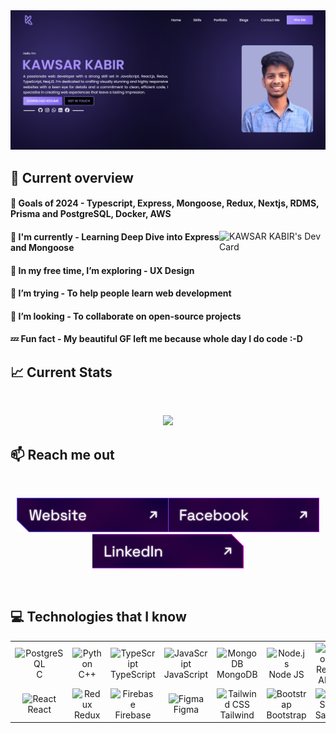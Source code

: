 <div align="center" >
     <img  src = "./images/KAWSAR-KABIR-A-Frontend-Developer.png"/>
</div>

## :eyes: Current overview

#### 🥅 Goals of 2024 - Typescript, Express, Mongoose, Redux, Nextjs, RDMS, Prisma and PostgreSQL, Docker, AWS

<div align="left">
 <a href="https://app.daily.dev/kawsarkabir"><img align="right" src="https://api.daily.dev/devcards/v2/jNzsi9NSoX9kenVUG7RKP.png?type=default&r=xfh" width="170" alt="KAWSAR KABIR's Dev Card"/></a>
</div>

#### 🧣 I'm currently - Learning Deep Dive into Express and Mongoose

#### 🌱 In my free time, I’m exploring - UX Design

#### 🤔 I’m trying - To help people learn web development

#### 🤝 I’m looking - To collaborate on open-source projects

#### 💤 Fun fact - My beautiful GF left me because whole day I do code :-D

## :chart_with_upwards_trend: Current Stats

<br />
<p align="center">
  <img width="70%" src="https://github-readme-streak-stats.herokuapp.com?user=kawsarkabir&theme=midnight_purple&hide_border=true&background=0D1117&stroke=0D1117&fire=#a993fe&sideLabels=#9e51b9&currStreakNum=#a993fe&ring=#a993fe&currStreakLabel=#a993fe&sideNums=#9e51b9" />

</p>

## :mailbox: Reach me out

<br/>

**_<p align="center"> [<img height="55" src="https://raw.githubusercontent.com/ProgrammingHero1/ProgrammingHero1/main/image/website.png">](https://kawsarkabir.com)[<img height="55" src="https://raw.githubusercontent.com/ProgrammingHero1/ProgrammingHero1/main/image/facebook.png">](https://www.facebook.com/devkawsarkabir)[<img height="55" src="https://raw.githubusercontent.com/ProgrammingHero1/ProgrammingHero1/main/image/linkedin.png">](https://www.linkedin.com/in/kawsarkabir) </p>_**

<br/>

## :computer: Technologies that I know

<table align="center">
  <tr>
    <td align="center" width="96">
        <img src="https://skillicons.dev/icons?i=c" width="60" height="60" alt="PostgreSQL" />
      <br>C
    </td>
    <td align="center" width="96">
        <img src="https://skillicons.dev/icons?i=cpp" alt="Python" width="60" height="60" />
      <br>C++
    </td>
    <td align="center" width="96">
        <img src="https://skillicons.dev/icons?i=ts" alt="TypeScript" width="60" height="60" />
      <br>TypeScript
    </td>
     <td align="center" width="96">
        <img src="https://skillicons.dev/icons?i=js" alt="JavaScript" width="60" height="60" />
      <br>JavaScript
    </td>
    <td align="center" width="96">
        <img src="https://skillicons.dev/icons?i=mongodb" alt="MongoDB" width="60" height="60" />
      <br>MongoDB
    </td>
    <td align="center" width="96">
        <img src="https://skillicons.dev/icons?i=nodejs" alt="Node.js" width="60" height="60" />
      <br>Node JS
    </td>
    <td align="center" width="96">
      <img src="https://techstack-generator.vercel.app/restapi-icon.svg" alt="icon" width="60" height="60" />
      <br>Rest API
    </td>
    <td align="center" width="96">
        <img src="https://skillicons.dev/icons?i=nextjs" alt="Next.js" width="60" height="60" />
      <br>Next JS
    </td>
    <td align="center" width="96">
        <img src="https://skillicons.dev/icons?i=express" alt="Express.js" width="60" height="60" />
      <br>Express JS
    
  </tr>
  <tr>
   <td align="center" width="96">
        <img src="https://skillicons.dev/icons?i=react" alt="React" width="60" height="60" />
      <br>React
    </td>
   <td align="center" width="96">
        <img src="https://skillicons.dev/icons?i=redux" alt="Redux" width="60" height="60" />
      <br>Redux
    </td>
    <td align="center" width="96">
        <img src="https://skillicons.dev/icons?i=firebase" width="60" height="60" alt="Firebase" />
      <br>Firebase
    </td>
    <td align="center" width="96">
        <img src="https://skillicons.dev/icons?i=figma" width="60" height="60" alt="Figma" />
      <br>Figma
    </td>
    <td align="center" width="96">
        <img src="https://skillicons.dev/icons?i=tailwindcss" alt="Tailwind CSS" width="60" height="60" />
      <br>Tailwind
    </td>
      <td align="center" width="96">
        <img src="https://skillicons.dev/icons?i=bootstrap" width="60" height="60" alt="Bootstrap" />
      <br>Bootstrap
    </td>
    <td align="center" width="96">
        <img src="https://skillicons.dev/icons?i=scss" width="60" height="60" alt="CSS" />
      <br>Sass
    </td>
    <td align="center" width="96">
        <img src="https://skillicons.dev/icons?i=css" width="60" height="60" alt="CSS" />
      <br>CSS3
    </td>
    <td align="center" width="96">
        <img src="https://skillicons.dev/icons?i=html" width="60" height="60" alt="HTML5" />
      <br>HTML5
    </td>
  </tr>
</table>
